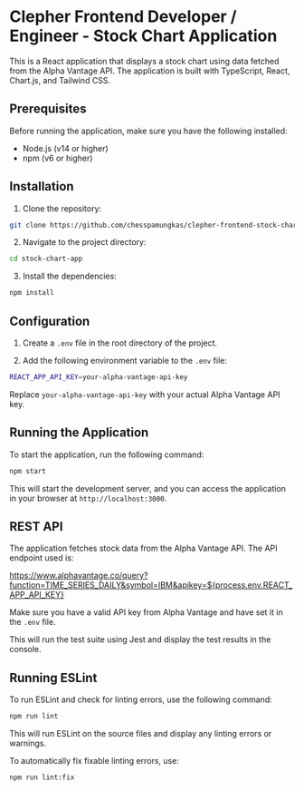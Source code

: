 # Clepher Frontend Developer / Engineer - Stock Chart Application

This is a React application that displays a stock chart using data fetched from the Alpha Vantage API. The application is built with TypeScript, React, Chart.js, and Tailwind CSS.

## Prerequisites

Before running the application, make sure you have the following installed:

- Node.js (v14 or higher)
- npm (v6 or higher)

## Installation

1. Clone the repository:

```bash
git clone https://github.com/chesspamungkas/clepher-frontend-stock-chart-app.git
```

2. Navigate to the project directory:

```bash
cd stock-chart-app
```

3. Install the dependencies:

```bash
npm install
```

## Configuration

1. Create a `.env` file in the root directory of the project.

2. Add the following environment variable to the `.env` file:

```bash
REACT_APP_API_KEY=your-alpha-vantage-api-key
```

Replace `your-alpha-vantage-api-key` with your actual Alpha Vantage API key.

## Running the Application

To start the application, run the following command:

```bash
npm start
```

This will start the development server, and you can access the application in your browser at `http://localhost:3000`.

## REST API

The application fetches stock data from the Alpha Vantage API. The API endpoint used is:

https://www.alphavantage.co/query?function=TIME_SERIES_DAILY&symbol=IBM&apikey=${process.env.REACT_APP_API_KEY}

Make sure you have a valid API key from Alpha Vantage and have set it in the `.env` file.

This will run the test suite using Jest and display the test results in the console.

## Running ESLint

To run ESLint and check for linting errors, use the following command:

```bash
npm run lint
```

This will run ESLint on the source files and display any linting errors or warnings.

To automatically fix fixable linting errors, use:
```bash
npm run lint:fix
```